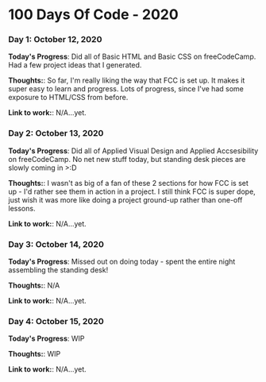 # 100 Days Of Code - 2020

### Day 1: October 12, 2020

**Today's Progress**: Did all of Basic HTML and Basic CSS on freeCodeCamp. Had a few project ideas that I generated.

**Thoughts:**: So far, I'm really liking the way that FCC is set up. It makes it super easy to learn and progress. Lots of progress, since I've had some exposure to HTML/CSS from before.

**Link to work:**: N/A...yet.

### Day 2: October 13, 2020

**Today's Progress**: Did all of Applied Visual Design and Applied Accsesibility on freeCodeCamp. No net new stuff today, but standing desk pieces are slowly coming in >:D

**Thoughts:**: I wasn't as big of a fan of these 2 sections for how FCC is set up - I'd rather see them in action in a project. I still think FCC is super dope, just wish it was more like doing a project ground-up rather than one-off lessons.

**Link to work:**: N/A...yet.

### Day 3: October 14, 2020

**Today's Progress**: Missed out on doing today - spent the entire night assembling the standing desk!

**Thoughts:**: N/A

**Link to work:**: N/A...yet.

### Day 4: October 15, 2020

**Today's Progress**: WIP

**Thoughts:**: WIP

**Link to work:**: N/A...yet.
